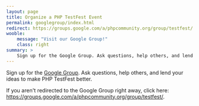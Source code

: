 ```yaml
---
layout: page
title: Organize a PHP TestFest Event
permalink: googlegroup/index.html
redirect: https://groups.google.com/a/phpcommunity.org/group/testfest/
wooble:
    message: "Visit our Google Group!"
    class: right
summary: >
    Sign up for the Google Group. Ask questions, help others, and lend your ideas to make PHP TestFest better.
---
```

Sign up for the [Google Group](https://groups.google.com/a/phpcommunity.org/group/testfest/). Ask questions, help others, and lend your ideas to make PHP TestFest better.

If you aren't redirected to the Google Group right away, click here: <https://groups.google.com/a/phpcommunity.org/group/testfest/>.